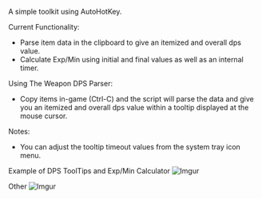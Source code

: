 A simple toolkit using AutoHotKey.


Current Functionality:
 - Parse item data in the clipboard to give an itemized and overall dps value.
 - Calculate Exp/Min using initial and final values as well as an internal timer.
 
 
Using The Weapon DPS Parser:
 - Copy items in-game (Ctrl-C) and the script will parse the data and give you an
	itemized and overall dps value within a tooltip displayed at the mouse cursor.
 

Notes:
 - You can adjust the tooltip timeout values from the system tray icon menu.
 
 
 
Example of DPS ToolTips and Exp/Min Calculator
![Imgur](http://i.imgur.com/2VIqWKF.png)

Other
![Imgur](http://i.imgur.com/MRIEeGp.png)